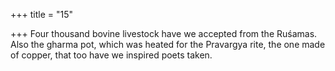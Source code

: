 +++
title = "15"

+++
Four thousand bovine livestock have we accepted from the Ruśamas. Also the gharma pot, which was heated for the Pravargya rite, the one  made of copper, that too have we inspired poets taken.